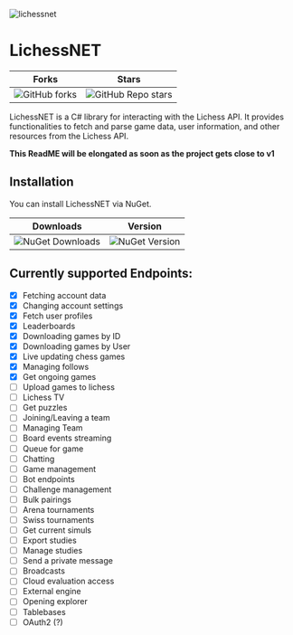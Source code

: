 ![lichessnet](https://github.com/user-attachments/assets/8b5dfc90-7b65-4650-8537-59309f16aff6)
# LichessNET


| Forks                                                                                          | Stars  |
| -------------                                                                                  | ------------- |
| ![GitHub forks](https://img.shields.io/github/forks/rabergsel/LichessNET?style=for-the-badge)  | ![GitHub Repo stars](https://img.shields.io/github/stars/rabergsel/LichessNET?style=for-the-badge)  |





LichessNET is a C# library for interacting with the Lichess API. It provides functionalities to fetch and parse game data, user information, and other resources from the Lichess API.

**This ReadME will be elongated as soon as the project gets close to v1**

## Installation

You can install LichessNET via NuGet. 

| Downloads                                                       | Version  |
| -------------                                                   | ------------- |
| ![NuGet Downloads](https://img.shields.io/nuget/dt/LichessNET)  | ![NuGet Version](https://img.shields.io/nuget/v/LichessNET)  |


## Currently supported Endpoints:
- [x] Fetching account data
- [x] Changing account settings
- [x] Fetch user profiles
- [x] Leaderboards
- [x] Downloading games by ID
- [x] Downloading games by User
- [x] Live updating chess games
- [x] Managing follows
- [x] Get ongoing games
- [ ] Upload games to lichess
- [ ] Lichess TV
- [ ] Get puzzles
- [ ] Joining/Leaving a team
- [ ] Managing Team
- [ ] Board events streaming
- [ ] Queue for game
- [ ] Chatting
- [ ] Game management
- [ ] Bot endpoints
- [ ] Challenge management
- [ ] Bulk pairings
- [ ] Arena tournaments
- [ ] Swiss tournaments
- [ ] Get current simuls
- [ ] Export studies
- [ ] Manage studies
- [ ] Send a private message
- [ ] Broadcasts
- [ ] Cloud evaluation access
- [ ] External engine
- [ ] Opening explorer
- [ ] Tablebases
- [ ] OAuth2 (?)
